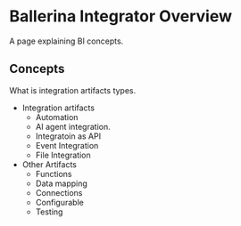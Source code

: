 # Ballerina Integrator Overview

A page explaining BI concepts.

## Concepts

What is integration artifacts types. 

- Integration artifacts
    - Automation 
    - AI agent integration. 
    - Integratoin as API
    - Event Integration 
    - File Integration 
- Other Artifacts
    - Functions
    - Data mapping
    - Connections
    - Configurable 
    - Testing
    